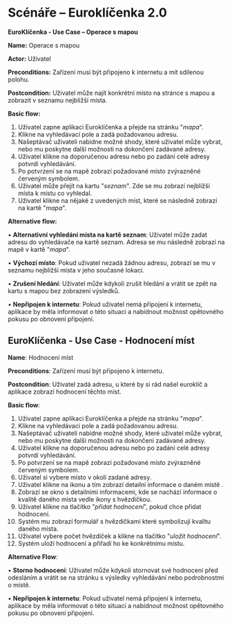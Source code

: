 # Scénáře – Euroklíčenka 2.0

**EuroKlíčenka - Use Case – Operace s mapou**

**Name:** Operace s mapou

**Actor:** Uživatel

**Preconditions:** Zařízení musí být připojeno k internetu a mít sdílenou polohu.

**Postcondition:** Uživatel může najít konkrétní místo na stránce s mapou a zobrazit v seznamu nejbližší místa.

**Basic flow:**

1.	Uživatel zapne aplikaci Euroklíčenka a přejde na stránku "*mapa*".
2.	Klikne na vyhledávací pole a zadá požadovanou adresu.
3.	Našeptávač uživateli nabídne možné shody, které uživatel může vybrat, nebo mu poskytne další možnosti na dokončení zadávané adresy.
4.	Uživatel klikne na doporučenou adresu nebo po zadání celé adresy potvrdí vyhledávání.
5.	Po potvrzení se na mapě zobrazí požadované místo zvýrazněné červeným symbolem.
6.	Uživatel může přejít na kartu "*seznam*". Zde se mu zobrazí nejbližší místa k místu co vyhledal.
7.	Uživatel klikne na nějaké z uvedených míst, které se následně zobrazí na kartě "*mapa*".
   
**Alternative flow:**

• **Alternativní vyhledání místa na kartě seznam**: Uživatel může zadat adresu do vyhledávače na kartě seznam. Adresa se mu následně zobrazí na mapě v kartě "*mapa*".

• **Výchozí místo**: Pokud uživatel nezadá žádnou adresu, zobrazí se mu v seznamu nejbližší místa v jeho současné lokaci. 

• **Zrušení hledání**: Uživatel může kdykoli zrušit hledání a vrátit se zpět na kartu s mapou bez zobrazení výsledků.

• **Nepřipojen k internetu**: Pokud uživatel nemá připojení k internetu, aplikace by měla informovat o této situaci a nabídnout možnost opětovného pokusu po obnovení připojení.

## EuroKlíčenka - Use Case - Hodnocení míst

**Name**: Hodnocení míst

**Preconditions**: Zařízení musí být připojeno k internetu.

**Postcondition**: Uživatel zadá adresu, u které by si rád našel euroklíč a aplikace zobrazí hodnocení těchto míst.

**Basic flow**:

1.	Uživatel zapne aplikaci Euroklíčenka a přejde na stránku "*mapa*". 
2.	Klikne na vyhledávací pole a zadá požadovanou adresu. 
3.	Našeptávač uživateli nabídne možné shody, které uživatel může vybrat, nebo mu poskytne další možnosti na dokončení zadávané adresy. 
4.	Uživatel klikne na doporučenou adresu nebo po zadání celé adresy potvrdí vyhledávání.
5.	Po potvrzení se na mapě zobrazí požadované místo zvýrazněné červeným symbolem.
6.	Uživatel si vybere místo v okolí zadané adresy.
7.	Uživatel klikne na ikonu a tím zobrazí detailní informace o daném místě .
8.	Zobrazí se okno s detailními informacemi, kde se nachází informace o kvalitě daného místa vedle ikony s hvězdičkou.
9.	Uživatel klikne na tlačítko "*přidat hodnocení*", pokud chce přidat hodnocení.
10. Systém mu zobrazí formulář s hvězdičkami které symbolizují kvalitu daného místa.
11. Uživatel vybere počet hvězdiček a klikne na tlačítko "*uložit hodnocení*".
12. Systém uloží hodnocení a přiřadí ho ke konkrétnímu místu.

**Alternative Flow**:

• **Storno hodnocení**: Uživatel může kdykoli stornovat své hodnocení před odesláním a vrátit se na stránku s výsledky vyhledávání nebo podrobnostmi o místě.

• **Nepřipojen k internetu**: Pokud uživatel nemá připojení k internetu, aplikace by měla informovat o této situaci a nabídnout možnost opětovného pokusu po obnovení připojení.


